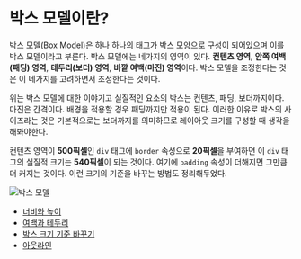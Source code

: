 # 박스 모델이란?
박스 모델(Box Model)은 하나 하나의 태그가 박스 모양으로 구성이 되어있으며 이를 박스 모델이라고 부른다. 박스 모델에는 네가지의 영역이 있다. **컨텐츠 영역**, **안쪽 여백(패딩) 영역**, **테두리(보더) 영역**, **바깥 여백(마진) 영역**이다. 박스 모델을 조정한다는 것은 이 네가지를 고려하면서 조정한다는 것이다.

위는 박스 모델에 대한 이야기고 실질적인 요소의 박스는 컨텐츠, 패딩, 보더까지이다. 마진은 간격이다. 배경을 적용할 경우 패딩까지만 적용이 된다. 이러한 이유로 박스의 사이즈라는 것은 기본적으로는 보더까지를 의미하므로 레이아웃 크기를 구성할 때 생각을 해봐야한다.

컨텐츠 영역이 **500픽셀**인 `div` 태그에 `border` 속성으로 **20픽셀**을 부여하면 이 `div` 태그의 실질적 크기는 **540픽셀**이 되는 것이다. 여기에 `padding` 속성이 더해지면 그만큼 더 커지는 것이다. 이런 크기의 기준을 바꾸는 방법도 정리해두었다.

![박스 모델](https://drive.google.com/uc?export=view&id=1c5LvHVmzspskmwWYYV-2oq8dPmdXPclG)

+ [너비와 높이](./5.1.width-height.md)
+ [여백과 테두리](./5.2.padding-border-margin.md)
+ [박스 크기 기준 바꾸기](./5.3.box-sizing.md)
+ [아웃라인](./5.4.outline.md)